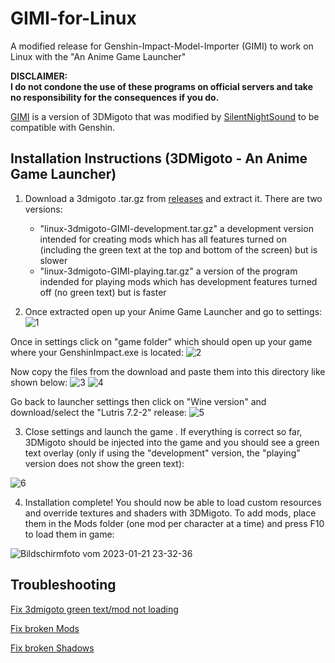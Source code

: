 # GIMI-for-Linux
A modified release for Genshin-Impact-Model-Importer (GIMI) to work on Linux with the  "An Anime Game Launcher"

**DISCLAIMER:**  
**I do not condone the use of these programs on official servers and take no responsibility for the consequences if you do.**

[GIMI](https://github.com/SilentNightSound/GI-Model-Importer) is a version of 3DMigoto that was modified by [SilentNightSound](https://github.com/SilentNightSound) to be compatible with Genshin.

## Installation Instructions (3DMigoto - An Anime Game Launcher)

1. Download a 3dmigoto .tar.gz from [releases](https://github.com/MrLGamer/GIMI-for-Linux/releases) and extract it. There are two versions:  

   - "linux-3dmigoto-GIMI-development.tar.gz" a development version intended for creating mods which has all features turned on (including the green text at the top and bottom of the screen) but is slower
   - "linux-3dmigoto-GIMI-playing.tar.gz" a version of the program indended for playing mods which has development features turned off (no green text) but is faster

2. Once extracted open up your Anime Game Launcher and go to settings:
![1](https://user-images.githubusercontent.com/54450456/213886896-8043efe5-c6ed-4098-bc4f-34826cad3c77.png)

Once in settings click on "game folder" which should open up your game where your GenshinImpact.exe is located:
![2](https://user-images.githubusercontent.com/54450456/213888273-1f216c62-3d7d-479e-ba55-483b6d45694f.png)

Now copy the files from the download and paste them into this directory like shown below:
![3](https://user-images.githubusercontent.com/54450456/213888558-705c638b-1e25-404e-b4c5-4c7fa0426bb3.png)
![4](https://user-images.githubusercontent.com/54450456/213888810-698a88b5-0c76-4d4f-86ab-23dec1cdab26.png)

Go back to launcher settings then click on "Wine version" and download/select the "Lutris 7.2-2" release:
![5](https://user-images.githubusercontent.com/54450456/213889090-5e561636-4404-4ed5-bbfe-9e1ad0395f06.png)

3. Close settings and launch the game . If everything is correct so far, 3DMigoto should be injected into the game and you should see a green text overlay (only if using the "development" version, the "playing" version does not show the green text):

![6](https://user-images.githubusercontent.com/54450456/213923373-5990254a-bed2-4f27-96e9-f3112f127c88.png)



4. Installation complete! You should now be able to load custom resources and override textures and shaders with 3DMigoto. To add mods, place them in the Mods folder (one mod per character at a time) and press F10 to load them in game:  

![Bildschirmfoto vom 2023-01-21 23-32-36](https://user-images.githubusercontent.com/54450456/213889573-97a8f3a9-23a4-4e64-a7f2-5738629d7c0a.png)  



## Troubleshooting  

[Fix 3dmigoto green text/mod not loading](Guides/3dmigotoNotLoading.md)  
  
[Fix broken Mods](Guides/BrokenMods.md)

[Fix broken Shadows](Guides/FixBrokenShadows.md)
